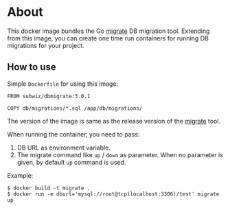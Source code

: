 # About

This docker image bundles the Go [migrate](https://github.com/mattes/migrate/) DB migration tool. Extending from this image, you can create one time run containers for running DB migrations for your project.

## How to use

Simple `Dockerfile` for using this image:

```
FROM subwiz/dbmigrate:3.0.1

COPY db/migrations/*.sql /app/db/migrations/
```

The version of the image is same as the release version of the [migrate](https://github.com/mattes/migrate/) tool.

When running the container, you need to pass:

1. DB URL as environment variable.
2. The migrate command like `up` / `down` as parameter. When no parameter is given, by default `up` command is used.

Example:

```
$ docker build -t migrate .
$ docker run -e dburl='mysql://root@tcp(localhost:3306)/test' migrate up
```
